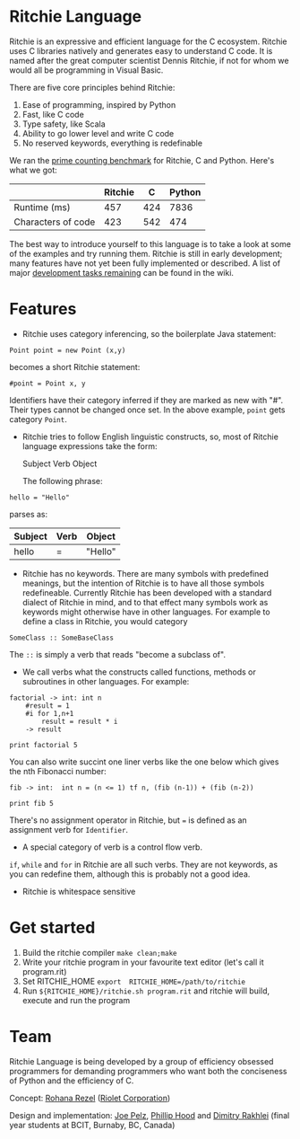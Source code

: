 Ritchie Language
================

Ritchie is an expressive and efficient language for the C ecosystem. Ritchie uses C libraries natively and generates easy to understand C code. It is named after the great computer scientist Dennis Ritchie, if not for whom we would all be programming in Visual Basic.

There are five core principles behind Ritchie:

1. Ease of programming, inspired by Python
2. Fast, like C code
3. Type safety, like Scala
4. Ability to go lower level and write C code
5. No reserved keywords, everything is redefinable

We ran the [prime counting benchmark](https://bjpelc.wordpress.com/2015/01/10/yet-another-language-speed-test-counting-primes-c-c-java-javascript-php-python-and-ruby-2/) for Ritchie, C and Python. Here's what we got:

|                    | Ritchie | C   | Python |
|--------------------|---------|-----|--------|
| Runtime (ms)       | 457     | 424 | 7836   |
| Characters of code | 423     | 542 | 474    |

The best way to introduce yourself to this language is to take a look at some of the examples and try running them.  Ritchie is still in early development; many features have not yet been fully implemented or described.  A list of major [development tasks remaining](https://github.com/riolet/ritchie/wiki/State-of-the-Compiler) can be found in the wiki.

Features
========

* Ritchie uses category inferencing, so the boilerplate Java statement:

```
Point point = new Point (x,y)
```

  becomes a short Ritchie statement:

```
#point = Point x, y
```
Identifiers have their category inferred if they are marked as new with "#". Their types cannot be changed once set. In the above example, `point` gets category `Point`.


* Ritchie tries to follow English linguistic constructs, so, most of Ritchie language expressions take the form:

  Subject Verb Object

  The following phrase:

```
hello = "Hello"
```
parses as:


| Subject | Verb | Object  |
|---------|------|---------|
| hello   | =    | "Hello" |


* Ritchie has no keywords.  There are many symbols with predefined meanings, but the intention of Ritchie is to have all those symbols redefineable.  Currently Ritchie has been developed with a standard dialect of Ritchie in mind, and to that effect many symbols work as keywords might otherwise have in other languages.  For example to define a class in Ritchie, you would category
```
SomeClass :: SomeBaseClass
```
  The `::` is simply a verb that reads "become a subclass of".


* We call verbs what the constructs called functions, methods or subroutines in other languages. For example:

```
factorial -> int: int n
	#result = 1
	#i for 1,n+1
		result = result * i
	-> result

print factorial 5
```

You can also write succint one liner verbs like the one below which gives the nth Fibonacci number:

```
fib -> int:  int n = (n <= 1) tf n, (fib (n-1)) + (fib (n-2))

print fib 5
```

There's no assignment operator in Ritchie, but `=` is defined as an assignment verb for `Identifier`.

* A special category of verb is a control flow verb.

`if`, `while` and `for`  in Ritchie are all such verbs. They are not keywords, as you can redefine them, although this is probably not a good idea.

* Ritchie is whitespace sensitive



Get started
===========
1. Build the ritchie compiler `make clean;make`
2. Write your ritchie program in your favourite text editor (let's call it program.rit)
3. Set RITCHIE_HOME `export  RITCHIE_HOME=/path/to/ritchie`
4. Run `${RITCHIE_HOME}/ritchie.sh program.rit` and ritchie will build, execute and run the program



Team
====
Ritchie Language is being developed by a group of efficiency obsessed programmers for demanding programmers who want both the conciseness of Python and the efficiency of C.

Concept: [Rohana Rezel](https://github.com/rrezel) ([Riolet Corporation](https://github.com/riolet))

Design and implementation: [Joe Pelz](https://github.com/JoePelz), [Phillip Hood](https://github.com/pvgh) and [Dimitry Rakhlei](https://github.com/DimitryRakhlei) (final year students at BCIT, Burnaby, BC, Canada)

